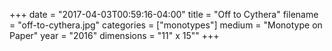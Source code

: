 +++
date = "2017-04-03T00:59:16-04:00"
title = "Off to Cythera"
filename = "off-to-cythera.jpg"
categories = ["monotypes"]
medium = "Monotype on Paper"
year = "2016"
dimensions = "11\" x 15\""
+++

